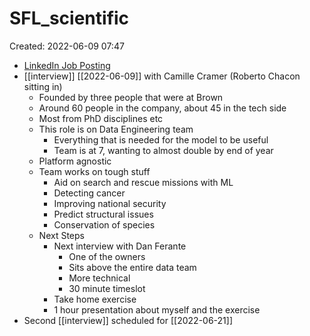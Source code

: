 # SFL_scientific
Created: 2022-06-09 07:47

- [LinkedIn Job Posting](https://www.linkedin.com/jobs/view/3082105221/?refId=3ff93752-c06c-449c-8ee6-afca3c92b22a)
- [[interview]] [[2022-06-09]] with Camille Cramer (Roberto Chacon sitting in)
	- Founded by three people that were at Brown
	- Around 60 people in the company, about 45 in the tech side
	- Most from PhD disciplines etc
	- This role is on Data Engineering team
		- Everything that is needed for the model to be useful
		- Team is at 7, wanting to almost double by end of year
	- Platform agnostic
	- Team works on tough stuff
		- Aid on search and rescue missions with ML
		- Detecting cancer
		- Improving national security
		- Predict structural issues
		- Conservation of species
	- Next Steps
		- Next interview with Dan Ferante
			- One of the owners
			- Sits above the entire data team
			- More technical
			- 30 minute timeslot
		- Take home exercise
		- 1 hour presentation about myself and the exercise
- Second [[interview]] scheduled for [[2022-06-21]]